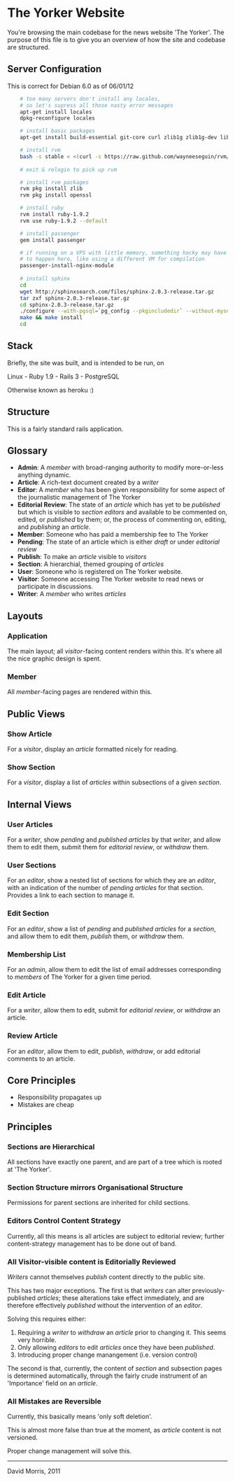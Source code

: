 The Yorker Website
==================

You're browsing the main codebase for the news website 'The Yorker'.
The purpose of this file is to give you an overview of how the site
and codebase are structured.


Server Configuration
--------------------

This is correct for Debian 6.0 as of 06/01/12

```bash
    # too many servers don't install any locales,
    # so let's supress all those nasty error messages
    apt-get install locales
    dpkg-reconfigure locales

    # install basic packages
    apt-get install build-essential git-core curl zlib1g zlib1g-dev libssl-dev libopenssl-ruby libcurl4-openssl-dev postgresql

    # install rvm
    bash -s stable < <(curl -s https://raw.github.com/wayneeseguin/rvm/master/binscripts/rvm-installer )
    
    # exit & relogin to pick up rvm

    # install rvm packages
    rvm pkg install zlib
    rvm pkg install openssl

    # install ruby
    rvm install ruby-1.9.2
    rvm use ruby-1.9.2 --default

    # install passenger
    gem install passenger

    # if running on a VPS with little memory, something hacky may have
    # to happen here, like using a different VM for compilation
    passenger-install-nginx-module
    
    # install sphinx
    cd
    wget http://sphinxsearch.com/files/sphinx-2.0.3-release.tar.gz
    tar zxf sphinx-2.0.3-release.tar.gz
    cd sphinx-2.0.3-release.tar.gz
    ./configure --with-pgsql=`pg_config --pkgincludedir` --without-mysql
    make && make install
    cd

```



Stack
-----

Briefly, the site was built, and is intended to be run, on

Linux - Ruby 1.9 - Rails 3 - PostgreSQL

Otherwise known as heroku :)

Structure
---------

This is a fairly standard rails application.


Glossary
--------

* **Admin**: A *member* with broad-ranging authority to modify
    more-or-less anything dynamic.
* **Article**: A rich-text document created by a *writer*
* **Editor**: A *member* who has been given responsibility for some
    aspect of the journalistic management of The Yorker
* **Editorial Review**: The state of an *article* which has yet to be
    *published* but which is visible to *section* *editors* and
    available to be commented on, edited, or *published* by them; or,
    the process of commenting on, editing, and *publishing* an
    *article*.
* **Member**: Someone who has paid a membership fee to The Yorker
* **Pending**: The state of an article which is either *draft* or
    under *editorial review*
* **Publish**: To make an *article* visible to *visitors*
* **Section**: A hierarchial, themed grouping of *articles*
* **User**: Someone who is registered on The Yorker website.
* **Visitor**: Someone accessing The Yorker website to read news or
    participate in discussions.
* **Writer**: A *member* who writes *articles*

Layouts
-------

### Application ###

The main layout; all *visitor*-facing content renders within
this. It's where all the nice graphic design is spent.

### Member ###

All *member*-facing pages are rendered within this.

Public Views
------------

### Show Article ###

For a *visitor*, display an *article* formatted nicely for reading.

### Show Section ###

For a *visitor*, display a list of *articles* within subsections of a
given *section*.

Internal Views
--------------

### User Articles ###

For a *writer*, show *pending* and *published* *articles* by that
*writer*, and allow them to edit them, submit them for *editorial
review*, or *withdraw* them.

### User Sections ###

For an *editor*, show a nested list of sections for which they are an
*editor*, with an indication of the number of *pending* *articles* for
that section. Provides a link to each section to manage it.

### Edit Section ###

For an *editor*, show a list of *pending* and *published* *articles*
for a *section*, and allow them to edit them, *publish* them, or
*withdraw* them.

### Membership List ###

For an *admin*, allow them to edit the list of email addresses
corresponding to *members* of The Yorker for a given time period.

### Edit Article ###

For a *writer*, allow them to edit, submit for *editorial review*, or
*withdraw* an article.

### Review Article ###

For an *editor*, allow them to edit, *publish*, *withdraw*, or add
editorial comments to an article.

Core Principles
---------------

- Responsibility propagates up
- Mistakes are cheap

Principles
----------

### Sections are Hierarchical ###

All sections have exactly one parent, and are part of a tree which is
rooted at 'The Yorker'.

### Section Structure mirrors Organisational Structure ###

Permissions for parent sections are inherited for child sections.

### Editors Control Content Strategy ###

Currently, all this means is all articles are subject to editorial
review; further content-strategy management has to be done out of
band.

### All Visitor-visible content is Editorially Reviewed ###

*Writers* cannot themselves *publish* content directly to the public
 site.

This has two major exceptions. The first is that *writers* can alter
previously-published *articles*; these alterations take effect
immediately, and are therefore effectively *published* without the
intervention of an *editor*.

Solving this requires either:

1. Requiring a *writer* to *withdraw* an *article* prior to changing
it. This seems very horrible.
2. Only allowing *editors* to edit *articles* once they have been
*published*.
3. Introducing proper change manangement (i.e. version control)

The second is that, currently, the content of *section* and subsection
pages is determined automatically, through the fairly crude
instrument of an 'Importance' field on an *article*.

### All Mistakes are Reversible ###

Currently, this basically means 'only soft deletion'.

This is almost more false than true at the moment, as *article*
content is not versioned.

Proper change management will solve this.

---

David Morris, 2011

